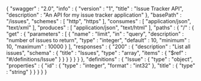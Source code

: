 {
  "swagger" : "2.0",
  "info" : {
    "version" : "1",
    "title" : "Issue Tracker API",
    "description" : "An API for my issue tracker application"
  },
  "basePath" : "/issues",
  "schemes" : [ "http", "https" ],
  "consumes" : [ "application/json", "text/xml" ],
  "produces" : [ "application/json", "text/html" ],
  "paths" : {
    "/" : {
      "get" : {
        "parameters" : [ {
          "name" : "limit",
          "in" : "query",
          "description" : "number of issues to return",
          "type" : "integer",
          "default" : 10,
          "minimum" : 10,
          "maximum" : 10000
        } ],
        "responses" : {
          "200" : {
            "description" : "List all issues",
            "schema" : {
              "title" : "Issues",
              "type" : "array",
              "items" : {
                "$ref" : "#/definitions/Issue"
              }
            }
          }
        }
      }
    }
  },
  "definitions" : {
    "Issue" : {
      "type" : "object",
      "properties" : {
        "id" : {
          "type" : "integer",
          "format" : "int32"
        },
        "title" : {
          "type" : "string"
        }
      }
    }
  }
}